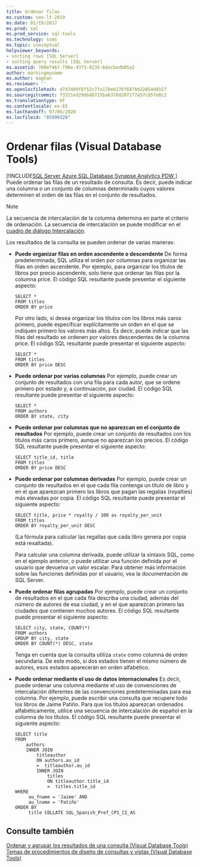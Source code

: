 ```yaml
---
title: Ordenar filas
ms.custom: seo-lt-2019
ms.date: 01/19/2017
ms.prod: sql
ms.prod_service: sql-tools
ms.technology: ssms
ms.topic: conceptual
helpviewer_keywords:
- sorting rows [SQL Server]
- sorting query results [SQL Server]
ms.assetid: 780ef467-f96e-4373-8235-6dacbedb05a2
author: markingmyname
ms.author: maghan
ms.reviewer: ''
ms.openlocfilehash: d7d7409f6f52c7fa178eb276f6878d22854d0157
ms.sourcegitcommit: f3321ed29d6d8725ba6378d207277a57cb5fe8c2
ms.translationtype: HT
ms.contentlocale: es-ES
ms.lasthandoff: 07/06/2020
ms.locfileid: "85999320"
---
```

# <a name="sort-rows-visual-database-tools"></a>Ordenar filas (Visual Database Tools)
[!INCLUDE[SQL Server Azure SQL Database Synapse Analytics PDW ](../../includes/applies-to-version/sql-asdb-asdbmi-asa-pdw.md)]
Puede ordenar las filas de un resultado de consulta. Es decir, puede indicar una columna o un conjunto de columnas determinado cuyos valores determinen el orden de las filas en el conjunto de resultados.  
  
> [!NOTE]  
> La secuencia de intercalación de la columna determina en parte el criterio de ordenación. La secuencia de intercalación se puede modificar en el [cuadro de diálogo Intercalación](../../ssms/visual-db-tools/collation-dialog-box-visual-database-tools.md).  
  
Los resultados de la consulta se pueden ordenar de varias maneras:  
  
-   **Puede organizar filas en orden ascendente o descendente** De forma predeterminada, SQL utiliza el orden por columnas para organizar las filas en orden ascendente. Por ejemplo, para organizar los títulos de libros por precio ascendente, solo tiene que ordenar las filas por la columna price. El código SQL resultante puede presentar el siguiente aspecto:  
  
    ```  
    SELECT *  
    FROM titles  
    ORDER BY price  
    ```  
  
    Por otro lado, si desea organizar los títulos con los libros más caros primero, puede especificar explícitamente un orden en el que se indiquen primero los valores más altos. Es decir, puede indicar que las filas del resultado se ordenen por valores descendentes de la columna price. El código SQL resultante puede presentar el siguiente aspecto:  
  
    ```  
    SELECT *  
    FROM titles  
    ORDER BY price DESC  
    ```  
  
-   **Puede ordenar por varias columnas** Por ejemplo, puede crear un conjunto de resultados con una fila para cada autor, que se ordene primero por estado y, a continuación, por ciudad. El código SQL resultante puede presentar el siguiente aspecto:  
  
    ```  
    SELECT *  
    FROM authors   
    ORDER BY state, city  
    ```  
  
-   **Puede ordenar por columnas que no aparezcan en el conjunto de resultados** Por ejemplo, puede crear un conjunto de resultados con los títulos más caros primero, aunque no aparezcan los precios. El código SQL resultante puede presentar el siguiente aspecto:  
  
    ```  
    SELECT title_id, title  
    FROM titles  
    ORDER BY price DESC  
    ```  
  
-   **Puede ordenar por columnas derivadas** Por ejemplo, puede crear un conjunto de resultados en el que cada fila contenga un título de libro y en el que aparezcan primero los libros que pagan las regalías (royalties) más elevadas por copia. El código SQL resultante puede presentar el siguiente aspecto:  
  
    ```  
    SELECT title, price * royalty / 100 as royalty_per_unit  
    FROM titles  
    ORDER BY royalty_per_unit DESC  
    ```  
  
    (La fórmula para calcular las regalías que cada libro genera por copia está resaltada).  
  
    Para calcular una columna derivada, puede utilizar la sintaxis SQL, como en el ejemplo anterior, o puede utilizar una función definida por el usuario que devuelva un valor escalar. Para obtener más información sobre las funciones definidas por el usuario, vea la documentación de SQL Server.  
  
-   **Puede ordenar filas agrupadas** Por ejemplo, puede crear un conjunto de resultados en el que cada fila describa una ciudad, además del número de autores de esa ciudad, y en el que aparezcan primero las ciudades que contienen muchos autores. El código SQL resultante puede presentar el siguiente aspecto:  
  
    ```  
    SELECT city, state, COUNT(*)  
    FROM authors  
    GROUP BY city, state  
    ORDER BY COUNT(*) DESC, state  
    ```  
  
    Tenga en cuenta que la consulta utiliza `state` como columna de orden secundaria. De este modo, si dos estados tienen el mismo número de autores, esos estados aparecerán en orden alfabético.  
  
-   **Puede ordenar mediante el uso de datos internacionales** Es decir, puede ordenar una columna mediante el uso de convenciones de intercalación diferentes de las convenciones predeterminadas para esa columna. Por ejemplo, puede escribir una consulta que recupere todo los libros de Jaime Patiño. Para que los títulos aparezcan ordenados alfabéticamente, utilice una secuencia de intercalación de español en la columna de los títulos. El código SQL resultante puede presentar el siguiente aspecto:  
  
    ```  
    SELECT title  
    FROM   
        authors   
        INNER JOIN   
            titleauthor   
            ON authors.au_id   
            =  titleauthor.au_id   
            INNER JOIN  
                titles   
                ON titleauthor.title_id   
                =  titles.title_id   
    WHERE   
         au_fname = 'Jaime' AND   
         au_lname = 'Patiño'  
    ORDER BY   
         title COLLATE SQL_Spanish_Pref_CP1_CI_AS  
    ```  
  
## <a name="see-also"></a>Consulte también  
[Ordenar y agrupar los resultados de una consulta &#40;Visual Database Tools&#41;](../../ssms/visual-db-tools/sort-and-group-query-results-visual-database-tools.md)  
[Temas de procedimientos de diseño de consultas y vistas &#40;Visual Database Tools&#41;](../../ssms/visual-db-tools/design-queries-and-views-how-to-topics-visual-database-tools.md)  
  
